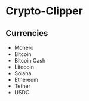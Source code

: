 # Crypto-Clipper

## Currencies
- Monero
- Bitcoin
- Bitcoin Cash
- Litecoin
- Solana
- Ethereum
- Tether
- USDC
